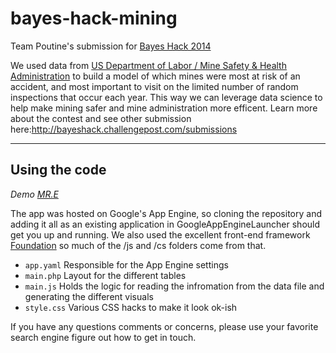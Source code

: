 bayes-hack-mining
=================

Team Poutine's submission for [Bayes Hack 2014](http://www.bayesimpact.org/hack "Bayes Hack 2014")

We used data from [US Department of Labor / Mine Safety & Health Administration](http://www.msha.gov/OpenGovernmentData/OGIMSHA.asp "US Department of Labor / Mine Safety & Health Administration") to build a model of which mines were most at risk of an accident, and most important to visit on the limited number of random inspections that occur each year. This way we can leverage data science to help make mining safer and mine administration more efficent. 
Learn more about the contest and see other submission here:http://bayeshack.challengepost.com/submissions

---
Using the code
--------
*Demo [MR.E](http://bayes-hack-mining.appspot.com/# "Tristan Sokol & Friends Hackaton submission")*

The app was hosted on Google's App Engine, so cloning the repository and adding it all as an existing application in GoogleAppEngineLauncher should get you up and running. We also used the excellent front-end framework [Foundation](http://foundation.zurb.com/) so much of the /js and /cs folders come from that. 

* ``app.yaml`` Responsible for the App Engine settings
* ``main.php`` Layout for the different tables 
* ``main.js`` Holds the logic for reading the infromation from the data file and generating the different visuals
* ``style.css`` Various CSS hacks to make it look ok-ish


If you have any questions comments or concerns, please use your favorite search engine figure out how to get in touch. 
